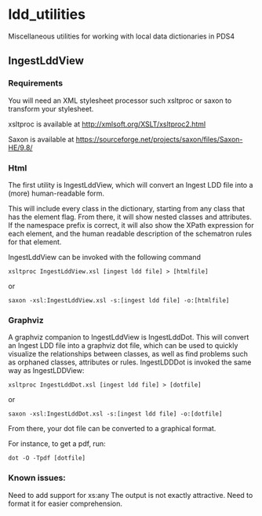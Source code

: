 # ldd_utilities
Miscellaneous utilities for working with local data dictionaries in PDS4


## IngestLddView

### Requirements

You will need an XML stylesheet processor such xsltproc or saxon to transform your stylesheet.

xsltproc is available at <http://xmlsoft.org/XSLT/xsltproc2.html>

Saxon is available at <https://sourceforge.net/projects/saxon/files/Saxon-HE/9.8/> 

### Html

The first utility is IngestLddView, which will convert an Ingest LDD file into a (more) human-readable form.

This will include every class in the dictionary, starting from any class that has the element flag. From there, it will show nested classes and attributes. If the namespace prefix is correct, it will also show the XPath expression for each element, and the human readable description of the schematron rules for that element.

IngestLddView can be invoked with the following command

`xsltproc IngestLddView.xsl [ingest ldd file] > [htmlfile]`

or

`saxon -xsl:IngestLddView.xsl -s:[ingest ldd file] -o:[htmlfile]`

### Graphviz

A graphviz companion to IngestLddView is IngestLddDot. This will convert an Ingest LDD file into a graphviz
dot file, which can be used to quickly visualize the relationships between classes, as well as find problems
such as orphaned classes, attributes or rules. IngestLDDDot is invoked the same way as IngestLDDView:

`xsltproc IngestLddDot.xsl [ingest ldd file] > [dotfile]`

or

`saxon -xsl:IngestLddDot.xsl -s:[ingest ldd file] -o:[dotfile]`

From there, your dot file can be converted to a graphical format.

For instance, to get a pdf, run:

`dot -O -Tpdf [dotfile]`

### Known issues:
Need to add support for xs:any
The output is not exactly attractive. Need to format it for easier comprehension.
